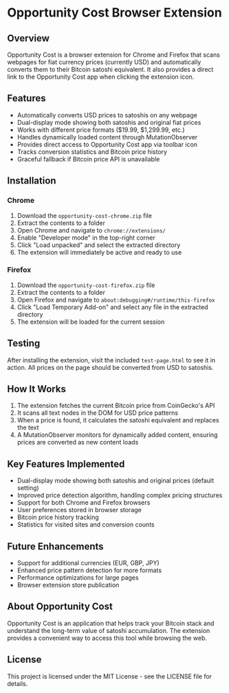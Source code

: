 # Opportunity Cost Browser Extension

## Overview
Opportunity Cost is a browser extension for Chrome and Firefox that scans webpages for fiat currency prices (currently USD) and automatically converts them to their Bitcoin satoshi equivalent. It also provides a direct link to the Opportunity Cost app when clicking the extension icon.

## Features
- Automatically converts USD prices to satoshis on any webpage
- Dual-display mode showing both satoshis and original fiat prices
- Works with different price formats ($19.99, $1,299.99, etc.)
- Handles dynamically loaded content through MutationObserver
- Provides direct access to Opportunity Cost app via toolbar icon
- Tracks conversion statistics and Bitcoin price history
- Graceful fallback if Bitcoin price API is unavailable

## Installation

### Chrome
1. Download the `opportunity-cost-chrome.zip` file
2. Extract the contents to a folder
3. Open Chrome and navigate to `chrome://extensions/`
4. Enable "Developer mode" in the top-right corner
5. Click "Load unpacked" and select the extracted directory
6. The extension will immediately be active and ready to use

### Firefox
1. Download the `opportunity-cost-firefox.zip` file
2. Extract the contents to a folder
3. Open Firefox and navigate to `about:debugging#/runtime/this-firefox`
4. Click "Load Temporary Add-on" and select any file in the extracted directory
5. The extension will be loaded for the current session

## Testing
After installing the extension, visit the included `test-page.html` to see it in action. All prices on the page should be converted from USD to satoshis.

## How It Works
1. The extension fetches the current Bitcoin price from CoinGecko's API
2. It scans all text nodes in the DOM for USD price patterns
3. When a price is found, it calculates the satoshi equivalent and replaces the text
4. A MutationObserver monitors for dynamically added content, ensuring prices are converted as new content loads

## Key Features Implemented
- Dual-display mode showing both satoshis and original prices (default setting)
- Improved price detection algorithm, handling complex pricing structures
- Support for both Chrome and Firefox browsers
- User preferences stored in browser storage
- Bitcoin price history tracking
- Statistics for visited sites and conversion counts

## Future Enhancements
- Support for additional currencies (EUR, GBP, JPY)
- Enhanced price pattern detection for more formats
- Performance optimizations for large pages
- Browser extension store publication

## About Opportunity Cost
Opportunity Cost is an application that helps track your Bitcoin stack and understand the long-term value of satoshi accumulation. The extension provides a convenient way to access this tool while browsing the web.

## License
This project is licensed under the MIT License - see the LICENSE file for details.